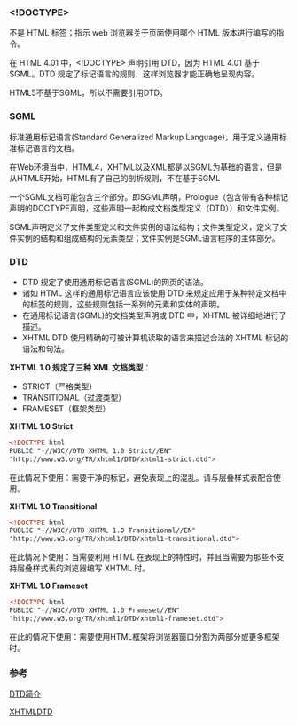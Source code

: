### <!DOCTYPE>

不是 HTML 标签；指示 web 浏览器关于页面使用哪个 HTML 版本进行编写的指令。

在 HTML 4.01 中，<!DOCTYPE> 声明引用 DTD，因为 HTML 4.01 基于 SGML。DTD 规定了标记语言的规则，这样浏览器才能正确地呈现内容。

HTML5不基于SGML，所以不需要引用DTD。

### SGML

标准通用标记语言(Standard Generalized Markup Language)，用于定义通用标准标记语言的文档。

在Web环境当中，HTML4，XHTML以及XML都是以SGML为基础的语言，但是从HTML5开始，HTML有了自己的剖析规则，不在基于SGML

一个SGML文档可能包含三个部分。即SGML声明，Prologue（包含带有各种标记声明的DOCTYPE声明，这些声明一起构成文档类型定义（DTD））和文件实例。

SGML声明定义了文件类型定义和文件实例的语法结构；文件类型定义，定义了文件实例的结构和组成结构的元素类型；文件实例是SGML语言程序的主体部分。 

### DTD

- DTD 规定了使用通用标记语言(SGML)的网页的语法。
- 诸如 HTML 这样的通用标记语言应该使用 DTD 来规定应用于某种特定文档中的标签的规则，这些规则包括一系列的元素和实体的声明。
- 在通用标记语言(SGML)的文档类型声明或 DTD 中，XHTML 被详细地进行了描述。
- XHTML DTD 使用精确的可被计算机读取的语言来描述合法的 XHTML 标记的语法和句法。

**XHTML 1.0 规定了三种 XML 文档类型**：

- STRICT（严格类型）
- TRANSITIONAL（过渡类型）
- FRAMESET（框架类型）

**XHTML 1.0 Strict**

```html
<!DOCTYPE html
PUBLIC "-//W3C//DTD XHTML 1.0 Strict//EN" 
"http://www.w3.org/TR/xhtml1/DTD/xhtml1-strict.dtd">
```

在此情况下使用：需要干净的标记，避免表现上的混乱。请与层叠样式表配合使用。

**XHTML 1.0 Transitional**

```html
<!DOCTYPE html
PUBLIC "-//W3C//DTD XHTML 1.0 Transitional//EN"
"http://www.w3.org/TR/xhtml1/DTD/xhtml1-transitional.dtd">
```

在此情况下使用：当需要利用 HTML 在表现上的特性时，并且当需要为那些不支持层叠样式表的浏览器编写 XHTML 时。

**XHTML 1.0 Frameset**

```html
<!DOCTYPE html
PUBLIC "-//W3C//DTD XHTML 1.0 Frameset//EN"
"http://www.w3.org/TR/xhtml1/DTD/xhtml1-frameset.dtd">
```

在此的情况下使用：需要使用HTML框架将浏览器窗口分割为两部分或更多框架时。

### 参考

[DTD简介](http://www.w3school.com.cn/dtd/dtd_intro.asp)

[XHTMLDTD](http://www.w3school.com.cn/xhtml/xhtml_dtd.asp)
